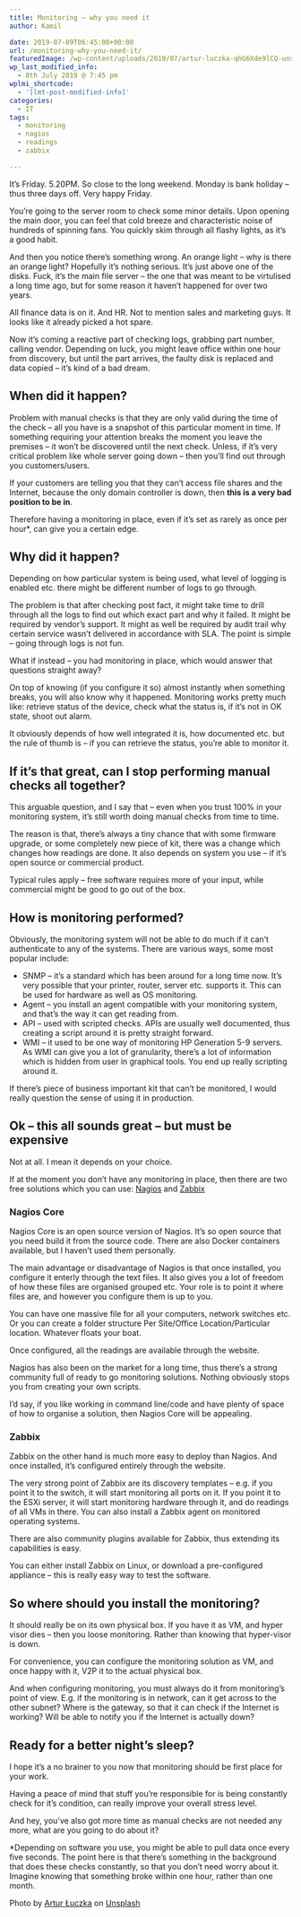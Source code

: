 ```yaml
---
title: Monitoring – why you need it
author: Kamil

date: 2019-07-09T06:45:00+00:00
url: /monitoring-why-you-need-it/
featuredImage: /wp-content/uploads/2019/07/artur-luczka-qhG6Xde9lCQ-unsplash.jpg
wp_last_modified_info:
  - 8th July 2019 @ 7:45 pm
wplmi_shortcode:
  - '[lmt-post-modified-info]'
categories:
  - IT
tags:
  - monitoring
  - nagios
  - readings
  - zabbix

---
```

It&#8217;s Friday. 5.20PM. So close to the long weekend. Monday is bank holiday &#8211; thus three days off. Very happy Friday.

You&#8217;re going to the server room to check some minor details. Upon opening the main door, you can feel that cold breeze and characteristic noise of hundreds of spinning fans. You quickly skim through all flashy lights, as it&#8217;s a good habit.

And then you notice there&#8217;s something wrong. An orange light &#8211; why is there an orange light? Hopefully it&#8217;s nothing serious. It&#8217;s just above one of the disks. Fuck, it&#8217;s the main file server &#8211; the one that was meant to be virtulised a long time ago, but for some reason it haven&#8217;t happened for over two years.

All finance data is on it. And HR. Not to mention sales and marketing guys. It looks like it already picked a hot spare.

Now it&#8217;s coming a reactive part of checking logs, grabbing part number, calling vendor. Depending on luck, you might leave office within one hour from discovery, but until the part arrives, the faulty disk is replaced and data copied &#8211; it&#8217;s kind of a bad dream.

## When did it happen?

Problem with manual checks is that they are only valid during the time of the check &#8211; all you have is a snapshot of this particular moment in time. If something requiring your attention breaks the moment you leave the premises &#8211; it won&#8217;t be discovered until the next check. Unless, if it&#8217;s very critical problem like whole server going down &#8211; then you&#8217;ll find out through you customers/users.

If your customers are telling you that they can&#8217;t access file shares and the Internet, because the only domain controller is down, then **this is a very bad position to be in**.

Therefore having a monitoring in place, even if it&#8217;s set as rarely as once per hour*, can give you a certain edge.

## Why did it happen?

Depending on how particular system is being used, what level of logging is enabled etc. there might be different number of logs to go through.

The problem is that after checking post fact, it might take time to drill through all the logs to find out which exact part and why it failed. It might be required by vendor&#8217;s support. It might as well be required by audit trail why certain service wasn&#8217;t delivered in accordance with SLA. The point is simple &#8211; going through logs is not fun.

What if instead &#8211; you had monitoring in place, which would answer that questions straight away?

On top of knowing (if you configure it so) almost instantly when something breaks, you will also know why it happened. Monitoring works pretty much like: retrieve status of the device, check what the status is, if it&#8217;s not in OK state, shoot out alarm.

It obviously depends of how well integrated it is, how documented etc. but the rule of thumb is &#8211; if you can retrieve the status, you&#8217;re able to monitor it.

## If it&#8217;s that great, can I stop performing manual checks all together?

This arguable question, and I say that &#8211; even when you trust 100% in your monitoring system, it&#8217;s still worth doing manual checks from time to time.

The reason is that, there&#8217;s always a tiny chance that with some firmware upgrade, or some completely new piece of kit, there was a change which changes how readings are done. It also depends on system you use &#8211; if it&#8217;s open source or commercial product.

Typical rules apply &#8211; free software requires more of your input, while commercial might be good to go out of the box.

## How is monitoring performed?

Obviously, the monitoring system will not be able to do much if it can&#8217;t authenticate to any of the systems. There are various ways, some most popular include:

  * SNMP &#8211; it&#8217;s a standard which has been around for a long time now. It&#8217;s very possible that your printer, router, server etc. supports it. This can be used for hardware as well as OS monitoring.
  * Agent &#8211; you install an agent compatible with your monitoring system, and that&#8217;s the way it can get reading from.
  * API &#8211; used with scripted checks. APIs are usually well documented, thus creating a script around it is pretty straight forward.
  * WMI &#8211; it used to be one way of monitoring HP Generation 5-9 servers. As WMI can give you a lot of granularity, there&#8217;s a lot of information which is hidden from user in graphical tools. You end up really scripting around it.

If there&#8217;s piece of business important kit that can&#8217;t be monitored, I would really question the sense of using it in production.

## Ok &#8211; this all sounds great &#8211; but must be expensive

Not at all. I mean it depends on your choice.

If at the moment you don’t have any monitoring in place, then there are two free solutions which you can use: [Nagios][1] and [Zabbix][2]

### Nagios Core

Nagios Core is an open source version of Nagios. It’s so open source that you need build it from the source code. There are also Docker containers available, but I haven’t used them personally.

The main advantage or disadvantage of Nagios is that once installed, you configure it enterly through the text files. It also gives you a lot of freedom of how these files are organised grouped etc. Your role is to point it where files are, and however you configure them is up to you.

You can have one massive file for all your computers, network switches etc. Or you can create a folder structure Per Site/Office Location/Particular location. Whatever floats your boat.

Once configured, all the readings are available through the website.

Nagios has also been on the market for a long time, thus there’s a strong community full of ready to go monitoring solutions. Nothing obviously stops you from creating your own scripts.

I’d say, if you like working in command line/code and have plenty of space of how to organise a solution, then Nagios Core will be appealing.

### Zabbix

Zabbix on the other hand is much more easy to deploy than Nagios. And once installed, it’s configured entirely through the website.

The very strong point of Zabbix are its discovery templates &#8211; e.g. if you point it to the switch, it will start monitoring all ports on it. If you point it to the ESXi server, it will start monitoring hardware through it, and do readings of all VMs in there. You can also install a Zabbix agent on monitored operating systems.

There are also community plugins available for Zabbix, thus extending its capabilities is easy.

You can either install Zabbix on Linux, or download a pre-configured appliance &#8211; this is really easy way to test the software.

## So where should you install the monitoring?

It should really be on its own physical box. If you have it as VM, and hyper visor dies &#8211; then you loose monitoring. Rather than knowing that hyper-visor is down.

For convenience, you can configure the monitoring solution as VM, and once happy with it, V2P it to the actual physical box.

And when configuring monitoring, you must always do it from monitoring’s point of view. E.g. if the monitoring is in network, can it get across to the other subnet? Where is the gateway, so that it can check if the Internet is working? Will be able to notify you if the Internet is actually down?

## Ready for a better night&#8217;s sleep?

I hope it&#8217;s a no brainer to you now that monitoring should be first place for your work.

Having a peace of mind that stuff you&#8217;re responsible for is being constantly check for it&#8217;s condition, can really improve your overall stress level.

And hey, you&#8217;ve also got more time as manual checks are not needed any more, what are you going to do about it?

*Depending on <g class="gr_ gr\_6 gr-alert gr\_gramm gr\_inline\_cards gr\_run\_anim Grammar only-ins replaceWithoutSep" id="6" data-gr-id="6">software</g> you use, you might be able to pull data once every five seconds. The point here is that there&#8217;s something in the background that does these checks <g class="gr_ gr\_8 gr-alert gr\_gramm gr\_inline\_cards gr\_run\_anim Punctuation only-del replaceWithoutSep" id="8" data-gr-id="8">constantly,</g> so that you don&#8217;t <g class="gr_ gr\_7 gr-alert gr\_gramm gr\_inline\_cards gr\_run\_anim Grammar only-ins replaceWithoutSep" id="7" data-gr-id="7">need</g> worry about it. Imagine knowing that something broke within one hour, rather than one month.

Photo by [Artur Łuczka][3] on [Unsplash][4]

 [1]: https://www.nagios.com/products/nagios-core/
 [2]: https://www.zabbix.com/
 [3]: https://unsplash.com/@artur_luczka?utm_source=unsplash&utm_medium=referral&utm_content=creditCopyText
 [4]: https://unsplash.com/?utm_source=unsplash&utm_medium=referral&utm_content=creditCopyText
